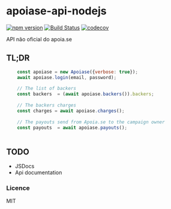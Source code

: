 # apoiase-api-nodejs
[![npm version](https://badge.fury.io/js/apoiase-api.svg)](https://badge.fury.io/js/apoiase-api)
[![Build Status](https://travis-ci.org/CrochetLand/apoiase-api-nodejs.svg?branch=master)](https://travis-ci.org/CrochetLand/apoiase-api-nodejs)
[![codecov](https://codecov.io/gh/CrochetLand/apoiase-api-nodejs/branch/master/graph/badge.svg)](https://codecov.io/gh/CrochetLand/apoiase-api-nodejs)

API não oficial do apoia.se

## TL;DR

```javascript
    const apoiase = new Apoiase({verbose: true});
    await apoiase.login(email, password);
    
    // The list of backers
    const backers  = (await apoiase.backers()).backers;
    
    // The backers charges
    const charges = await apoiase.charges();
    
    // The payouts send from Apoia.se to the campaign owner
    const payouts  = await apoiase.payouts();
    
```

## TODO
 
 - JSDocs
 - Api documentation 
 
 
### Licence
MIT
